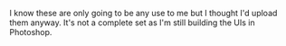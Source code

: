 I know these are only going to be any use to me but I thought I'd upload them anyway.  It's not a complete set as I'm still building the UIs in Photoshop.
